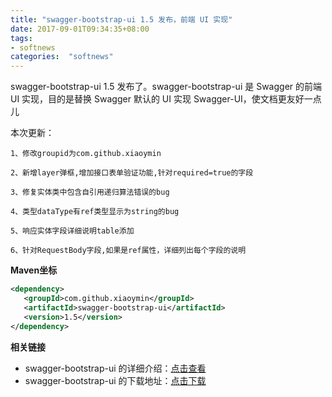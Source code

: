 ```yaml
---
title: "swagger-bootstrap-ui 1.5 发布，前端 UI 实现"
date: 2017-09-01T09:34:35+08:00
tags:
- softnews
categories:  "softnews" 
---
```

swagger-bootstrap-ui 1.5 发布了。swagger-bootstrap-ui 是 Swagger 的前端 UI 实现，目的是替换 Swagger 默认的 UI 实现 Swagger-UI，使文档更友好一点儿

本次更新：

    1、修改groupid为com.github.xiaoymin

    2、新增layer弹框,增加接口表单验证功能,针对required=true的字段

    3、修复实体类中包含自引用递归算法错误的bug

    4、类型dataType有ref类型显示为string的bug

    5、响应实体字段详细说明table添加

    6、针对RequestBody字段,如果是ref属性，详细列出每个字段的说明

**Maven坐标**
```xml
<dependency>
   <groupId>com.github.xiaoymin</groupId>
   <artifactId>swagger-bootstrap-ui</artifactId>
   <version>1.5</version>
</dependency>
```

**相关链接**

- swagger-bootstrap-ui 的详细介绍：[点击查看](https://www.oschina.net/p/swagger-bootstrap-ui)
- swagger-bootstrap-ui 的下载地址：[点击下载](https://git.oschina.net/xiaoym/swagger-bootstrap-ui/releases)